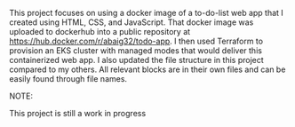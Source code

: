 This project focuses on using a docker image of a to-do-list web app that I created using HTML, CSS, and JavaScript. That docker image was uploaded to dockerhub into a public repository at https://hub.docker.com/r/abaig32/todo-app. I then used Terraform to provision an EKS cluster with managed modes that would deliver this containerized web app. I also updated the file structure in this project compared to my others. All relevant blocks are in their own files and can be easily found through file names. 

NOTE: 

This project is still a work in progress
